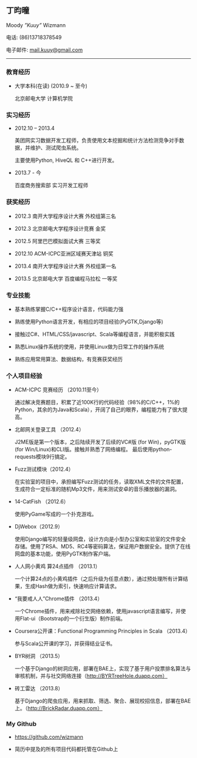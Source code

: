 ## 丁昀曈
Moody _”Kuuy”_ Wizmann

电话: (86)13718378549

电子邮件: mail.kuuy@gmail.com

<hr />

### 教育经历

* 大学本科(在读) (2010.9 ~ 至今)
    
    北京邮电大学 计算机学院

### 实习经历

* 2012.10 – 2013.4

    美团网实习数据开发工程师，负责使用文本挖掘和统计方法检测竞争对手数据，并维护、测试爬虫系统。

    主要使用Python, HiveQL 和 C++进行开发。

* 2013.7 - 今

    百度商务搜索部 实习开发工程师

### 获奖经历

* 2012.3    南开大学程序设计大赛    外校组第三名 

* 2012.3    北京邮电大学程序设计竞赛  金奖

* 2012.5    阿里巴巴模拟面试大赛  三等奖

* 2012.10  ACM-ICPC亚洲区域赛天津站 铜奖

* 2013.4    南开大学程序设计大赛    外校组第一名

* 2013.5    北京邮电大学 百度编程马拉松   一等奖

### 专业技能

* 基本熟练掌握C/C++程序设计语言，代码能力强

* 熟练使用Python语言开发，有相应的项目经验(PyGTK,Django等)

* 接触过C#、HTML/CSS/javascript、Scala等编程语言，并能积极实践

* 熟悉Linux操作系统的使用，并使用Linux做为日常工作的操作系统

* 熟练应用常用算法、数据结构，有竞赛获奖经历

### 个人项目经验

* ACM-ICPC 竞赛经历 （2010.11至今）

    通过解决竞赛题目，积累了近100K行的代码经验（98%的C/C++，1%的Python，其余的为Java和Scala），开阔了自己的眼界，编程能力有了很大提高。

* 北邮网关登录工具 （2012.4）
    
    J2ME版是第一个版本，之后陆续开发了后续的VC#版 (for Win)，pyGTK版(for Win/Linux)和CLI版。接触并熟悉了网络编程。
最后使用python-requests模块9行搞定。

* Fuzz测试模块（2012.4）

    在实验室的项目中，承担编写Fuzz测试的任务，读取XML文件的文件配置，生成符合一定标准的随机Mp3文件，用来测试安卓的音乐播放器的漏洞。

* 14-CatFish （2012.6）

    使用PyGame写成的一个扑克游戏。

* DjWebox（2012.9）

    使用Django编写的轻量级网盘，设计方向是小型办公室和实验室的文件安全存储。使用了RSA、MD5、RC4等密码算法，保证用户数据安全。提供了在线网盘的基本功能，使用PyGTK制作客户端。

* 人人网小黄鸡 算24点插件 （2013.1）

    一个计算24点的小黄鸡插件（之后升级为任意点数），通过预处理所有计算结果，生成Hash做为索引，快速响应计算请求。

* “我要戒人人”Chrome插件 （2013.4）

    一个Chrome插件，用来戒除社交网络依赖，使用javascript语言编写，并使用Flat-ui（Bootstrap的一个衍生版）制作前端。

* Coursera公开课：Functional Programming Principles in Scala （2013.4）

     参与Scala公开课的学习，并获得结业证书。

* BYR树洞 （2013.5）

    一个基于Django的树洞应用，部署在BAE上，实现了基于用户投票排名算法与审核机制，并与社交网络连接（http://BYRTreeHole.duapp.com）

* 砖工雷达 （2013.8）

    基于Django的爬虫应用，用来抓取、筛选、聚合、展现校招信息，部署在BAE上。（http://BrickRadar.duapp.com）

### My Github

* https://github.com/wizmann

* 简历中提及的所有项目代码都托管在Github上
